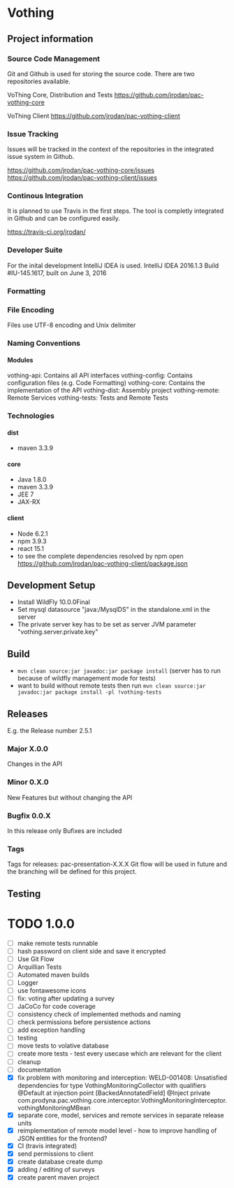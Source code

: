# Vothing 

## Project information

### Source Code Management

Git and Github is used for storing the source code. There are two repositories available.

VoThing Core, Distribution and Tests
https://github.com/jrodan/pac-vothing-core

VoThing Client
https://github.com/jrodan/pac-vothing-client

### Issue Tracking

Issues will be tracked in the context of the repositories in the integrated issue system in Github.

https://github.com/jrodan/pac-vothing-core/issues
https://github.com/jrodan/pac-vothing-client/issues

### Continous Integration

It is planned to use Travis in the first steps. The tool is completly integrated in Github and can be configured easily.

https://travis-ci.org/jrodan/

### Developer Suite

For the inital development IntelliJ IDEA is used.
	IntelliJ IDEA 2016.1.3
	Build #IU-145.1617, built on June 3, 2016

### Formatting

### File Encoding
Files use UTF-8 encoding and Unix delimiter 

### Naming Conventions
#### Modules
vothing-api: Contains all API interfaces
vothing-config: Contains configuration files (e.g. Code Formatting)
vothing-core: Contains the implementation of the API 
vothing-dist: Assembly project
vothing-remote: Remote Services
vothing-tests: Tests and Remote Tests

### Technologies

#### dist
- maven 3.3.9

#### core
- Java 1.8.0
- maven 3.3.9
- JEE 7
- JAX-RX

#### client
- Node 6.2.1
- npm 3.9.3
- react 15.1
- to see the complete dependencies resolved by npm open https://github.com/jrodan/pac-vothing-client/package.json 

## Development Setup
- Install WildFly 10.0.0Final
- Set mysql datasource "java:/MysqlDS" in the standalone.xml in the server 
- The private server key has to be set as server JVM parameter "vothing.server.private.key"

## Build
- `mvn clean source:jar javadoc:jar package install` (server has to run because of wildfly management mode for tests)
- want to build without remote tests then run `mvn clean source:jar javadoc:jar package install -pl !vothing-tests`

## Releases

E.g. the Release number 2.5.1

### Major X.0.0
Changes in the API

### Minor 0.X.0
New Features but without changing the API

### Bugfix 0.0.X
In this release only Bufixes are included

### Tags
Tags for releases: pac-presentation-X.X.X
Git flow will be used in future and the branching will be defined for this project.

## Testing

# TODO 1.0.0
- [ ] make remote tests runnable
- [ ] hash password on client side and save it encrypted
- [ ] Use Git Flow 
- [ ] Arquillian Tests
- [ ] Automated maven builds
- [ ] Logger
- [ ] use fontawesome icons
- [ ] fix: voting after updating a survey
- [ ] JaCoCo for code coverage
- [ ] consistency check of implemented methods and naming
- [ ] check permissions before persistence actions
- [ ] add exception handling
- [ ] testing
- [ ] move tests to volative database
- [ ] create more tests - test every usecase which are relevant for the client
- [ ] cleanup
- [ ] documentation
- [x] fix problem with monitoring and interception: WELD-001408: Unsatisfied dependencies for type VothingMonitoringCollector with qualifiers @Default at injection point [BackedAnnotatedField] @Inject private com.prodyna.pac.vothing.core.interceptor.VothingMonitoringInterceptor.vothingMonitoringMBean
- [x] separate core, model, services and remote services in separate release units
- [x] reimplementation of remote model level - how to improve handling of JSON entities for the frontend?
- [x] CI (travis integrated)
- [x] send permissions to client
- [x] create database create dump
- [x] adding / editing of surveys
- [x] create parent maven project